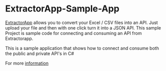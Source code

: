 # ExtractorApp-Sample-App


[ExtractorApp](https://extractorapp.com/) allows you to convert your Excel / CSV files into an API. Just upload your file and then with one click turn it into a JSON API. This sample Project is sample code for connecting and consuming an API from Extractorapp.

This is a sample application that shows how to connect and consume both the public and private API's in C#

For more [information](https://extractorapp.com/convert/api)
